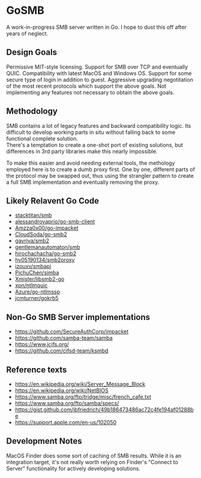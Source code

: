 # GoSMB
A work-in-progress SMB server written in Go.
I hope to dust this off after years of neglect.

## Design Goals
Permissive MIT-style licensing.
Support for SMB over TCP and eventually QUIC.
Compatibility with latest MacOS and Windows OS.
Support for some secure type of login in addition to guest.
Aggressive upgrading negotitation of the most recent protocols which support the above goals.
Not implementing any features not necessary to obtain the above goals.

## Methodology
SMB contains a lot of legacy features and backward compatibility logic.  Its difficult to
develop working parts in situ without falling back to some functional complete solution.  
There's a temptation to create a one-shot port of existing solutions, but differences in 
3rd party libraries make this nearly impossible.

To make this easier and avoid needing external tools, the methology employed here is to create
a dumb proxy first.  One by one, different parts of the protocol may be swapped out, thus using 
the strangler pattern to create a full SMB implementation and eventually removing the proxy.

## Likely Relavent Go Code
* [stacktitan/smb](https://github.com/stacktitan/smb)
* [alessandrovaprio/go-smb-client](https://github.com/alessandrovaprio/go-smb-client)
* [Amzza0x00/go-impacket](https://github.com/Amzza0x00/go-impacket)
* [CloudSoda/go-smb2](https://github.com/CloudSoda/go-smb2)
* [gavriva/smb2](https://github.com/gavriva/smb2)
* [gentlemanautomaton/smb](https://github.com/gentlemanautomaton/smb)
* [hirochachacha/go-smb2](https://github.com/hirochachacha/go-smb2)
* [hy05190134/smb2proxy](https://github.com/hy05190134/smb2proxy)
* [izouxv/smbapi](https://github.com/izouxv/smbapi)
* [PichuChen/simba](https://github.com/PichuChen/simba)
* [Xmister/libsmb2-go](https://github.com/Xmister/libsmb2-go)
* [xpn/ntlmquic](https://github.com/xpn/ntlmquic)
* [Azure/go-ntlmssp](https://github.com/Azure/go-ntlmssp)
* [jcmturner/gokrb5](https://github.com/jcmturner/gokrb5)

## Non-Go SMB Server implementations
* https://github.com/SecureAuthCorp/impacket
* https://github.com/samba-team/samba
* https://www.jcifs.org/
* https://github.com/cifsd-team/ksmbd

## Reference texts
* https://en.wikipedia.org/wiki/Server_Message_Block
* https://en.wikipedia.org/wiki/NetBIOS
* https://www.samba.org/ftp/tridge/misc/french_cafe.txt
* https://www.samba.org/ftp/samba/specs/
* https://gist.github.com/jbfriedrich/49b186473486ac72c4fe194af01288be
* https://support.apple.com/en-us/102050

## Development Notes
MacOS Finder does some sort of caching of SMB results.  While it is an integration target, 
it's not really worth relying on Finder's "Connect to Server" functionality for actively 
developing solutions.
